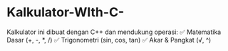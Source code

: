 # Kalkulator-WIth-C-
Kalkulator ini dibuat dengan C++ dan mendukung operasi:  ✅ Matematika Dasar (+, -, *, /) ✅ Trigonometri (sin, cos, tan) ✅ Akar &amp; Pangkat (√, ^)
